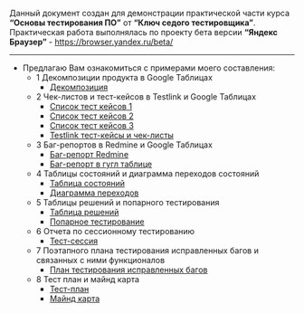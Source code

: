 Данный документ создан для демонстрации практической части курса **“Основы тестирования ПО”** от **“Ключ седого тестировщика”**.
Практическая работа выполнялась по проекту бета версии **“Яндекс Браузер”** - https://browser.yandex.ru/beta/
___
- Предлагаю Вам ознакомиться с примерами моего составления:
    - 1 Декомпозиции продукта в Google Таблицах
        - [Декомпозиция](https://github.com/likrid/-/files/8942800/default.pdf)
    - 2 Чек-листов и тест-кейсов в Testlink и Google Таблицах
        - [Список тест кейсов 1](https://github.com/likrid/-/files/8942825/1.pdf)
        - [Список тест кейсов 2](https://github.com/likrid/-/files/8942826/2.pdf)
        - [Список тест кейсов 3](https://github.com/likrid/-/files/8942827/3.pdf)
        - [Testlink тест-кейсы и чек-листы](https://github.com/likrid/-/files/8942828/Testlink.-.-.pdf)
    - 3 Баг-репортов в Redmine и Google Таблицах
        - [Баг-репорт Redmine](https://github.com/likrid/-/files/8942857/-.Redmine.pdf)
        - [Баг-репорт в гугл таблице](https://github.com/likrid/-/files/8942856/-.-.-.pdf)
    - 4 Таблицы состояний и диаграмма переходов состояний
        - [Таблица состояний](https://github.com/likrid/Portfolio/files/8942983/default.pdf)
        - [Диаграмма переходов](https://github.com/likrid/Portfolio/files/8942985/default.pdf)
    - 5 Таблицы решений и попарного тестирования
        - [Таблица решений](https://github.com/likrid/Portfolio/files/8943066/default.pdf)
        - [Попарное тестирование](https://github.com/likrid/Portfolio/files/8943067/default.pdf)
    - 6 Отчета по сессионному тестированию
        - [Тест-сессия](https://github.com/likrid/Portfolio/files/8943087/-.pdf)
    - 7 Поэтапного плана тестирования исправленных багов и связанных с ними функционалов
        - [План тестирования исправленных багов](https://github.com/likrid/Portfolio/files/8943098/default.pdf)
    - 8 Тест план и майнд карта
        - [Тест-план](https://github.com/likrid/Portfolio/files/8943125/-.pdf)
        - [Майнд карта](https://github.com/likrid/Portfolio/files/8943126/-.pdf)






